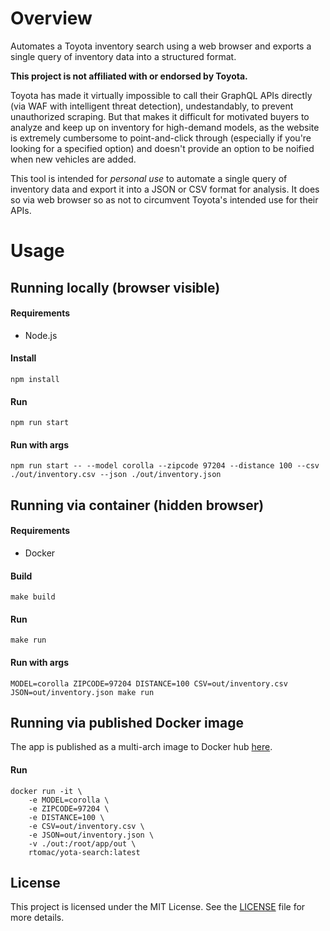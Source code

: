 # Overview

Automates a Toyota inventory search using a web browser and exports a single query of inventory data into a structured format.

**This project is not affiliated with or endorsed by Toyota.**

Toyota has made it virtually impossible to call their GraphQL APIs directly (via WAF with intelligent threat detection), undestandably, to prevent unauthorized scraping. But that makes it difficult for motivated buyers to analyze and keep up on inventory for high-demand models, as the website is extremely cumbersome to point-and-click through (especially if you're looking for a specified option) and doesn't provide an option to be noified when new vehicles are added.

This tool is intended for *personal use* to automate a single query of inventory data and export it into a JSON or CSV format for analysis. It does so via web browser so as not to circumvent Toyota's intended use for their APIs.

# Usage

## Running locally (browser visible)

#### Requirements
- Node.js

#### Install
```
npm install
```

#### Run
```
npm run start
```

#### Run with args
```
npm run start -- --model corolla --zipcode 97204 --distance 100 --csv ./out/inventory.csv --json ./out/inventory.json
```

## Running via container (hidden browser)

#### Requirements
- Docker

#### Build
```
make build
```

#### Run
```
make run
```

#### Run with args
```
MODEL=corolla ZIPCODE=97204 DISTANCE=100 CSV=out/inventory.csv JSON=out/inventory.json make run
```

## Running via published Docker image

The app is published as a multi-arch image to Docker hub [here](https://hub.docker.com/r/rtomac/yota-search).

#### Run
```
docker run -it \
    -e MODEL=corolla \
    -e ZIPCODE=97204 \
    -e DISTANCE=100 \
    -e CSV=out/inventory.csv \
    -e JSON=out/inventory.json \
    -v ./out:/root/app/out \
    rtomac/yota-search:latest
```

## License

This project is licensed under the MIT License. See the [LICENSE](LICENSE) file for more details.
